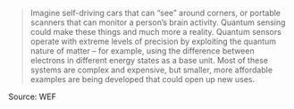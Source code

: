 

> Imagine self-driving cars that can “see” around corners, or portable scanners that can monitor a person’s brain activity. Quantum sensing could make these things and much more a reality. Quantum sensors operate with extreme levels of precision by exploiting the quantum nature of matter – for example, using the difference between electrons in different energy states as a base unit. Most of these systems are complex and expensive, but smaller, more affordable examples are being developed that could open up new uses.


Source: WEF